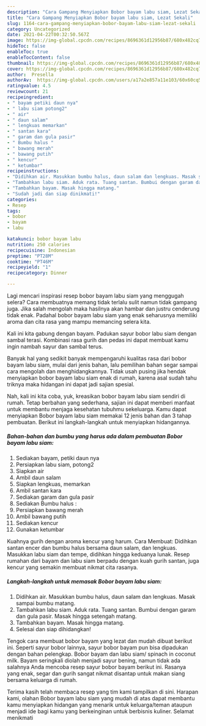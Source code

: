 ```yaml
---
description: "Cara Gampang Menyiapkan Bobor bayam labu siam, Lezat Sekali"
title: "Cara Gampang Menyiapkan Bobor bayam labu siam, Lezat Sekali"
slug: 1164-cara-gampang-menyiapkan-bobor-bayam-labu-siam-lezat-sekali
category: Uncategorized
date: 2021-04-22T00:32:50.567Z
image: https://img-global.cpcdn.com/recipes/8696361d12956b87/680x482cq70/bobor-bayam-labu-siam-foto-resep-utama.jpg
hideToc: false
enableToc: true
enableTocContent: false
thumbnail: https://img-global.cpcdn.com/recipes/8696361d12956b87/680x482cq70/bobor-bayam-labu-siam-foto-resep-utama.jpg
cover: https://img-global.cpcdn.com/recipes/8696361d12956b87/680x482cq70/bobor-bayam-labu-siam-foto-resep-utama.jpg
author:  Presella
authorAv:  https://img-global.cpcdn.com/users/a17a2e857a11e103/60x60cq50/avatar.jpg
ratingvalue: 4.5
reviewcount: 21
recipeingredient:
- " bayam petiki daun nya"
- " labu siam potong2"
- " air"
- " daun salam"
- " lengkuas memarkan"
- " santan kara"
- " garam dan gula pasir"
- " Bumbu halus "
- " bawang merah"
- " bawang putih"
- " kencur"
- " ketumbar"
recipeinstructions:
- "Didihkan air. Masukkan bumbu halus, daun salam dan lengkuas. Masak sampai bumbu matang."
- "Tambahkan labu siam. Aduk rata. Tuang santan. Bumbui dengan garam dan gula pasir. Masak hingga setengah matang."
- "Tambahkan bayam. Masak hingga matang."
- "Sudah jadi dan siap dinikmati!"
categories:
- Resep
tags:
- bobor
- bayam
- labu

katakunci: bobor bayam labu 
nutrition: 250 calories
recipecuisine: Indonesian
preptime: "PT28M"
cooktime: "PT46M"
recipeyield: "1"
recipecategory: Dinner

---
```



Lagi mencari inspirasi resep bobor bayam labu siam yang menggugah selera? Cara membuatnya memang tidak terlalu sulit namun tidak gampang juga. Jika salah mengolah maka hasilnya akan hambar dan justru cenderung tidak enak. Padahal bobor bayam labu siam yang enak seharusnya memiliki aroma dan cita rasa yang mampu memancing selera kita.


Kali ini kita gabung dengan bayam. Padukan sayur bobor labu siam dengan sambal terasi. Kombinasi rasa gurih dan pedas ini dapat membuat kamu ingin nambah sayur dan sambal terus.

Banyak hal yang sedikit banyak mempengaruhi kualitas rasa dari bobor bayam labu siam, mulai dari jenis bahan, lalu pemilihan bahan segar sampai cara mengolah dan menghidangkannya. Tidak usah pusing jika hendak menyiapkan bobor bayam labu siam enak di rumah, karena asal sudah tahu triknya maka hidangan ini dapat jadi sajian spesial.


Nah, kali ini kita coba, yuk, kreasikan bobor bayam labu siam sendiri di rumah. Tetap berbahan yang sederhana, sajian ini dapat memberi manfaat untuk membantu menjaga kesehatan tubuhmu sekeluarga. Kamu dapat menyiapkan Bobor bayam labu siam memakai 12 jenis bahan dan 3 tahap pembuatan. Berikut ini langkah-langkah untuk menyiapkan hidangannya.

<!--inarticleads1-->

##### Bahan-bahan dan bumbu yang harus ada dalam pembuatan Bobor bayam labu siam:

1. Sediakan  bayam, petiki daun nya
1. Persiapkan  labu siam, potong2
1. Siapkan  air
1. Ambil  daun salam
1. Siapkan  lengkuas, memarkan
1. Ambil  santan kara
1. Sediakan  garam dan gula pasir
1. Sediakan  Bumbu halus :
1. Persiapkan  bawang merah
1. Ambil  bawang putih
1. Sediakan  kencur
1. Gunakan  ketumbar


Kuahnya gurih dengan aroma kencur yang harum. Cara Membuat: Didihkan santan encer dan bumbu halus bersama daun salam, dan lengkuas. Masukkan labu siam dan tempe, didihkan hingga keduanya lunak. Resep rumahan dari bayam dan labu siam berpadu dengan kuah gurih santan, juga kencur yang semakin membuat nikmat cita rasanya. 

<!--inarticleads2-->

##### Langkah-langkah untuk memasak Bobor bayam labu siam:

1. Didihkan air. Masukkan bumbu halus, daun salam dan lengkuas. Masak sampai bumbu matang.
1. Tambahkan labu siam. Aduk rata. Tuang santan. Bumbui dengan garam dan gula pasir. Masak hingga setengah matang.
1. Tambahkan bayam. Masak hingga matang.
1. Selesai dan siap dihidangkan!

Tengok cara membuat bobor bayam yang lezat dan mudah dibuat berikut ini. Seperti sayur bobor lainnya, sayur bobor bayam pun bisa dipadukan dengan bahan pelengkap. Bobor bayam dan labu siam/ spinach in coconut milk. Bayam seringkali diolah menjadi sayur bening, namun tidak ada salahnya Anda mencoba resep sayur bobor bayam berikut ini. Rasanya yang enak, segar dan gurih sangat nikmat disantap untuk makan siang bersama keluarga di rumah. 

Terima kasih telah membaca resep yang tim kami tampilkan di sini. Harapan kami, olahan Bobor bayam labu siam yang mudah di atas dapat membantu kamu menyiapkan hidangan yang menarik untuk keluarga/teman ataupun menjadi ide bagi kamu yang berkeinginan untuk berbisnis kuliner. Selamat menikmati
